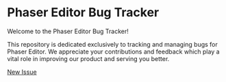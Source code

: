 # Phaser Editor Bug Tracker

Welcome to the Phaser Editor Bug Tracker!

This repository is dedicated exclusively to tracking and managing bugs for Phaser Editor.
We appreciate your contributions and feedback which play a vital role in improving our product and serving you better.

[New Issue](https://github.com/phaserjs/phaser-editor-issues/issues/new/choose)
